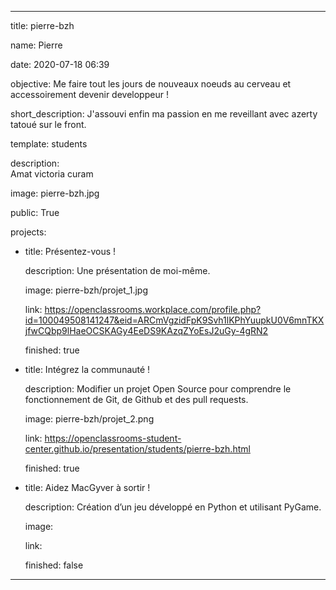 ---



title: pierre-bzh


name: Pierre


date: 2020-07-18 06:39


objective: Me faire tout les jours de nouveaux noeuds au cerveau et accessoirement devenir developpeur !

short_description: J'assouvi enfin ma passion en me reveillant avec azerty tatoué sur le front.



template: students

description:  
      Amat victoria curam

   

image: pierre-bzh.jpg


public: True



projects:

  - title: Présentez-vous !

    description: Une présentation de moi-même.

    image: pierre-bzh/projet_1.jpg

    link: https://openclassrooms.workplace.com/profile.php?id=100049508141247&eid=ARCmVgzidFpK9Svh1lKPhYuupkU0V6mnTKXjfwCQbp9lHaeOCSKAGy4EeDS9KAzqZYoEsJ2uGy-4gRN2

    finished: true

  - title: Intégrez la communauté !

    description: Modifier un projet Open Source pour comprendre le fonctionnement de Git, de Github et des pull requests. 

    image: pierre-bzh/projet_2.png

    link: https://openclassrooms-student-center.github.io/presentation/students/pierre-bzh.html

    finished: true

  - title: Aidez MacGyver à sortir !

    description: Création d’un jeu développé en Python et utilisant PyGame.

    image: 

    link: 

    finished: false

---